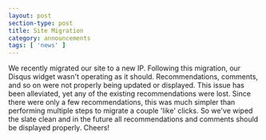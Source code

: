 ```yaml
---
layout: post
section-type: post
title: Site Migration
category: announcements
tags: [ 'news' ]
---
```


We recently migrated our site to a new IP. Following this migration, our Disqus widget wasn't operating as it should. Recommendations, comments, and so on were not properly being updated or displayed. This issue has been alleviated, yet any of the existing recommendations were lost. Since there were only a few recommendations, this was much simpler than performing multiple steps to migrate a couple 'like' clicks. So we've wiped the slate clean and in the future all recommendations and comments should be displayed properly. Cheers!
